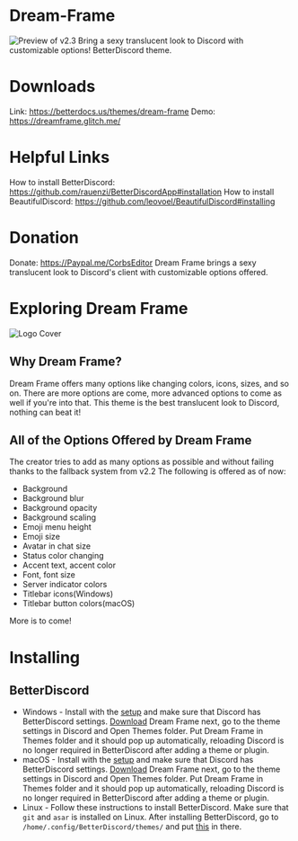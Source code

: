 # Dream-Frame
![Preview of v2.3](https://i.imgur.com/yyNcMpp.png)
Bring a sexy translucent look to Discord with customizable options! BetterDiscord theme.
# Downloads
Link: https://betterdocs.us/themes/dream-frame
Demo: https://dreamframe.glitch.me/
# Helpful Links
How to install BetterDiscord: https://github.com/rauenzi/BetterDiscordApp#installation
How to install BeautifulDiscord: https://github.com/leovoel/BeautifulDiscord#installing
# Donation
Donate: https://Paypal.me/CorbsEditor
Dream Frame brings a sexy translucent look to Discord's client with customizable options offered.
# Exploring Dream Frame
![Logo Cover](https://pbs.twimg.com/media/DxEDJcCUcAAIDA5.jpg)
## Why Dream Frame?
Dream Frame offers many options like changing colors, icons, sizes, and so on. There are more options are come, more advanced options to come as well if you're into that. This theme is the best translucent look to Discord, nothing can beat it!
## All of the Options Offered by Dream Frame
The creator tries to add as many options as possible and without failing thanks to the fallback system from v2.2
The following is offered as of now:
* Background
* Background blur
* Background opacity
* Background scaling
* Emoji menu height
* Emoji size
* Avatar in chat size
* Status color changing
* Accent text, accent color
* Font, font size
* Server indicator colors
* Titlebar icons(Windows)
* Titlebar button colors(macOS)

More is to come! 

# Installing 
## BetterDiscord
* Windows -
Install with the [setup](https://github.com/rauenzi/BetterDiscordApp/releases/download/0.3.1/BandagedBD_Windows.exe) and make sure that Discord has BetterDiscord settings. [Download](https://cdn.discordapp.com/attachments/528696134118539267/528696159821234179/DreamFrame.theme.css) Dream Frame next, go to the theme settings in Discord and Open Themes folder. Put Dream Frame in Themes folder and it should pop up automatically, reloading Discord is no longer required in BetterDiscord after adding a theme or plugin. 
* macOS -
Install with the [setup](https://github.com/rauenzi/BetterDiscordApp/releases/download/0.3.1/BandagedBD_Mac.zip) and make sure that Discord has BetterDiscord settings. [Download](https://cdn.discordapp.com/attachments/528696134118539267/528696159821234179/DreamFrame.theme.css) Dream Frame next, go to the theme settings in Discord and Open Themes folder. Put Dream Frame in Themes folder and it should pop up automatically, reloading Discord is no longer required in BetterDiscord after adding a theme or plugin.
* Linux -
Follow these instructions to install BetterDiscord. Make sure that `git` and `asar` is installed on Linux. After installing BetterDiscord, go to `/home/.config/BetterDiscord/themes/` and put [this](https://cdn.discordapp.com/attachments/528696134118539267/528696159821234179/DreamFrame.theme.css) in there.
